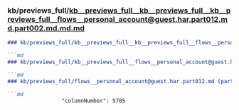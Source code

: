 ### kb/previews_full/kb__previews_full__kb__previews_full__kb__previews_full__flows__personal_account@guest.har.part012.md.part002.md.md.md

```md
### kb/previews_full/kb__previews_full__kb__previews_full__flows__personal_account@guest.har.part012.md.part002.md.md

```md
### kb/previews_full/kb__previews_full__flows__personal_account@guest.har.part012.md.part002.md

```md
### kb/previews_full/flows__personal_account@guest.har.part012.md (part 002)

```md
                 "columnNumber": 5705
                  
```

```

```

```

```
